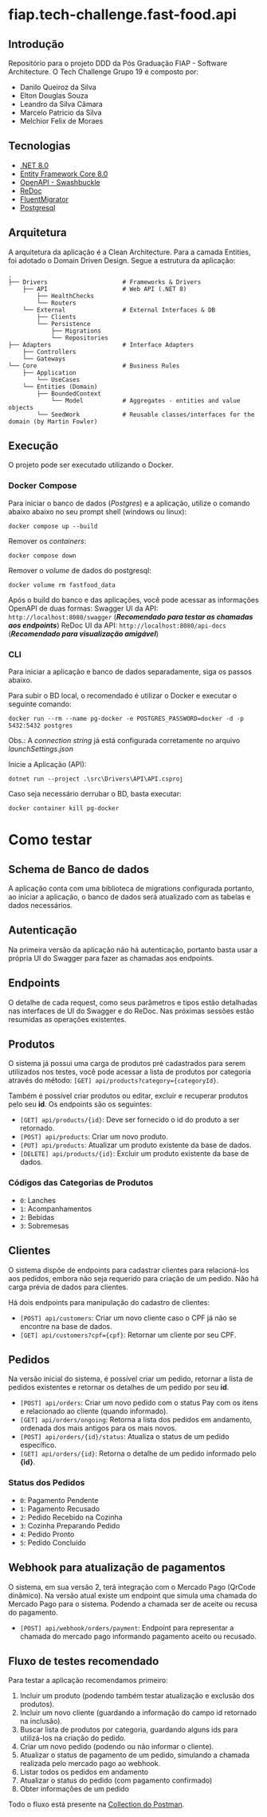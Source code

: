 # fiap.tech-challenge.fast-food.api

## Introdução
Repositório para o projeto DDD da Pós Graduação FIAP - Software Architecture.
O Tech Challenge Grupo 19 é composto por:
- Danilo Queiroz da Silva
- Elton Douglas Souza
- Leandro da Silva Câmara
- Marcelo Patricio da Silva
- Melchior Felix de Moraes


## Tecnologias
* [.NET 8.0](https://dotnet.microsoft.com/pt-br/download/dotnet/8.0)
* [ Entity Framework Core 8.0 ](https://devblogs.microsoft.com/dotnet/announcing-ef8/)
* [ OpenAPI - Swashbuckle ](https://learn.microsoft.com/pt-br/aspnet/core/tutorials/getting-started-with-swashbuckle)
* [ ReDoc ](https://github.com/Redocly/redoc)
* [ FluentMigrator ](https://fluentmigrator.github.io/)
* [ Postgresql ](https://www.postgresql.org/)

## Arquitetura
A arquitetura da aplicação é a Clean Architecture. Para a camada Entities, foi adotado o Domain Driven Design.
Segue a estrutura da aplicação:

    .
    ├── Drivers                     # Frameworks & Drivers
        ├── API                     # Web API (.NET 8)
            ├── HealthChecks
            └── Routers
        └── External                # External Interfaces & DB
            ├── Clients
            └── Persistence
                ├── Migrations
                └── Repositories
    ├── Adapters                    # Interface Adapters
        ├── Controllers
        └── Gateways
    └── Core                        # Business Rules
        ├── Application
            └── UseCases
        └── Entities (Domain)
            ├── BoundedContext
                └── Model           # Aggregates - entities and value objects
            └── SeedWork            # Reusable classes/interfaces for the domain (by Martin Fowler)

## Execução
O projeto pode ser executado utilizando o Docker.

### Docker Compose

Para iniciar o banco de dados (_Postgres_) e a aplicação, utilize o comando abaixo abaixo no seu prompt shell (windows ou linux):
```shell
docker compose up --build
```

Remover os _containers_:
```shell
docker compose down
```

Remover o _volume_ de dados do postgresql:
```shell
docker volume rm fastfood_data
```

Após o build do banco e das aplicações, você pode acessar as informações OpenAPI de duas formas:
Swagger UI da API: `http://localhost:8080/swagger` (***Recomendado para testar as chamadas aos endpoints***)
ReDoc UI da API: `http://localhost:8080/api-docs` (***Recomendado para visualização amigável***)

### CLI
Para iniciar a aplicação e banco de dados separadamente, siga os passos abaixo.

Para subir o BD local, o recomendado é utilizar o Docker e executar o seguinte comando:
```shell
docker run --rm --name pg-docker -e POSTGRES_PASSWORD=docker -d -p 5432:5432 postgres
```

Obs.: A *connection string* já está configurada corretamente no arquivo *launchSettings.json*

Inicie a Aplicação (API):
```shell
dotnet run --project .\src\Drivers\API\API.csproj
```

Caso seja necessário derrubar o BD, basta executar:

```shell
docker container kill pg-docker
```


# Como testar 

## Schema de Banco de dados
A aplicação conta com uma biblioteca de migrations configurada portanto, ao iniciar a aplicação, o banco de dados será atualizado com as tabelas e dados necessários.

## Autenticação
Na primeira versão da aplicação não há autenticação, portanto basta usar a própria UI do Swagger para fazer as chamadas aos endpoints.

## Endpoints
O detalhe de cada request, como seus parâmetros e tipos estão detalhadas nas interfaces de UI do Swagger e do ReDoc. Nas próximas sessões estão resumidas as operações existentes.

## Produtos
O sistema já possui uma carga de produtos pré cadastrados para serem utilizados nos testes, você pode acessar a lista de produtos por categoria através do método:
`[GET] api/products?category={categoryId}`.

Também é possível criar produtos ou editar, excluir e recuperar produtos pelo seu **id**. Os endpoints são os seguintes:
- `[GET] api/products/{id}`: Deve ser fornecido o id do produto a ser retornado.
- `[POST] api/products`: Criar um novo produto.
- `[PUT] api/products`: Atualizar um produto existente da base de dados.
- `[DELETE] api/products/{id}`: Excluir um produto existente da base de dados.

### Códigos das Categorias de Produtos
- `0`: Lanches
- `1`: Acompanhamentos
- `2`: Bebidas
- `3`: Sobremesas


## Clientes
O sistema dispõe de endpoints para cadastrar clientes para relacioná-los aos pedidos, embora não seja requerido para criação de um pedido.
Não há carga prévia de dados para clientes.

Há dois endpoints para manipulação do cadastro de clientes:
- `[POST] api/customers`: Criar um novo cliente caso o CPF já não se encontre na base de dados.
- `[GET] api/customers?cpf={cpf}`: Retornar um cliente por seu CPF.


## Pedidos
Na versão inicial do sistema, é possível criar um pedido, retornar a lista de pedidos existentes e retornar os detalhes de um pedido por seu **id**.
- `[POST] api/orders`: Criar um novo pedido com o status Pay com os itens e relacionado ao cliente (quando informado).
- `[GET] api/orders/ongoing`: Retorna a lista dos pedidos em andamento, ordenada dos mais antigos para os mais novos.
- `[POST] api/orders/{id}/status`: Atualiza o status de um pedido específico.
- `[GET] api/orders/{id}`: Retorna o detalhe de um pedido informado pelo **{id}**.

### Status dos Pedidos
- `0`: Pagamento Pendente 
- `1`: Pagamento Recusado
- `2`: Pedido Recebido na Cozinha
- `3`: Cozinha Preparando Pedido
- `4`: Pedido Pronto
- `5`: Pedido Concluído


## Webhook para atualização de pagamentos
O sistema, em sua versão 2, terá integração com o Mercado Pago (QrCode dinâmico).
Na versão atual existe um endpoint que simula uma chamada do Mercado Pago para o sistema.
Podendo a chamada ser de aceite ou recusa do pagamento.
- `[POST] api/webhook/orders/payment`: Endpoint para representar a chamada do mercado pago informando pagamento aceito ou recusado.

## Fluxo de testes recomendado
Para testar a aplicação recomendamos primeiro:
1. Incluir um produto (podendo também testar atualização e exclusão dos produtos).
2. Incluir um novo cliente (guardando a informação do campo id retornado na inclusão).
3. Buscar lista de produtos por categoria, guardando alguns ids para utilizá-los na criação do pedido.
4. Criar um novo pedido (podendo ou não informar o cliente).
5. Atualizar o status de pagamento de um pedido, simulando a chamada realizada pelo mercado pago ao webhook.
6. Listar todos os pedidos em andamento
7. Atualizar o status do pedido (com pagamento confirmado)
8. Obter informações de um pedido

Todo o fluxo está presente na [Collection do Postman](./docs/postman/FIAP.FastFood.postman_collection.json).

